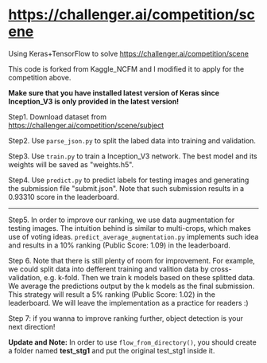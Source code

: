 # https://challenger.ai/competition/scene
Using Keras+TensorFlow to solve https://challenger.ai/competition/scene

This code is forked from Kaggle_NCFM and I modified it to apply for the competition above.

**Make sure that you have installed latest version of Keras since Inception_V3 is only provided 
in the latest version!**

Step1. Download dataset from https://challenger.ai/competition/scene/subject

Step2. Use ```parse_json.py``` to split the labed data into training and validation. 

Step3. Use ```train.py``` to train a Inception_V3 network. The best model and its weights will be saved as "weights.h5".

Step4. Use ```predict.py``` to predict labels for testing images and generating the submission file "submit.json".
Note that such submission results in a 0.93310 score in the leaderboard. 

----
Step5. In order to improve our ranking, we use data augmentation for testing images. The intuition behind is similar to multi-crops,
which makes use of voting ideas. ```predict_average_augmentation.py``` implements such idea and results in a 10% ranking (Public Score: 1.09) in the leaderboard.

Step 6. Note that there is still plenty of room for improvement. For example, we could split data into defferent training and valition
data by cross-validation, e.g. k-fold. Then we train k models based on these splitted data. We average the predictions output by the k models as the final submission. This strategy will result a 5% ranking (Public Score: 1.02) in the leaderboard. We will leave the implementation as a practice for readers :)

Step 7: if you wanna to improve ranking further, object detection is your next direction!

**Update and Note:** In order to use ```flow_from_directory()```, you should create a folder named **test_stg1** and put the original test_stg1 inside it.
